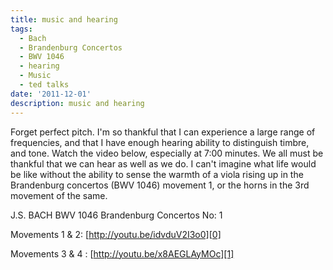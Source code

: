 ```yaml
---
title: music and hearing
tags:
  - Bach
  - Brandenburg Concertos
  - BWV 1046
  - hearing
  - Music
  - ted talks
date: '2011-12-01'
description: music and hearing
---
```


Forget perfect pitch. I'm so thankful that I can experience a large range of frequencies, and that I have enough hearing ability to distinguish timbre, and tone. Watch the video below, especially at 7:00 minutes. We all must be thankful that we can hear as well as we do. I can't imagine what life would be like without the ability to sense the warmth of a viola rising up in the Brandenburg concertos (BWV 1046) movement 1, or the horns in the 3rd movement of the same.

J.S. BACH BWV 1046 Brandenburg Concertos No: 1

Movements 1 & 2: [http://youtu.be/idvduV2I3o0][0]

Movements 3 & 4 : [http://youtu.be/x8AEGLAyMOc][1]



[0]: http://youtu.be/idvduV2I3o0
[1]: http://youtu.be/x8AEGLAyMOc